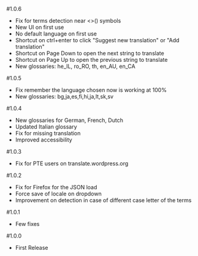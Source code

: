 #1.0.6
* Fix for terms detection near <>() symbols
* New UI on first use
* No default language on first use
* Shortcut on ctrl+enter to click "Suggest new translation" or "Add translation"
* Shortcut on Page Down to open the next string to translate
* Shortcut on Page Up to open the previous string to translate
* New glossaries: he_IL, ro_RO, th, en_AU, en_CA

#1.0.5
* Fix remember the language chosen now is working at 100%
* New glossaries: bg,ja,es,fi,hi,ja,lt,sk,sv

#1.0.4
* New glossaries for German, French, Dutch
* Updated Italian glossary
* Fix for missing translation
* Improved accessibility

#1.0.3
* Fix for PTE users on translate.wordpress.org

#1.0.2
* Fix for Firefox for the JSON load
* Force save of locale on dropdown
* Improvement on detection in case of different case letter of the terms

#1.0.1
* Few fixes

#1.0.0
* First Release